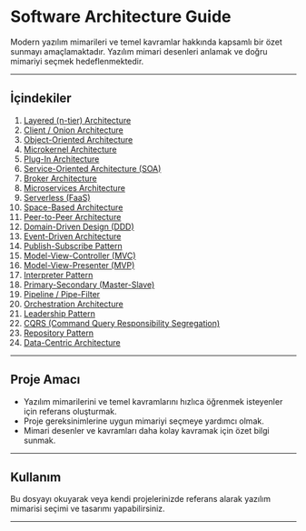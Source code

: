 # Software Architecture Guide

Modern yazılım mimarileri ve temel kavramlar hakkında kapsamlı bir özet sunmayı amaçlamaktadır. 
Yazılım mimari desenleri anlamak ve doğru mimariyi seçmek hedeflenmektedir.

---

## İçindekiler

1. [Layered (n-tier) Architecture](#1-layered-n-tier-architecture)  
2. [Client / Onion Architecture](#2-client--onion-architecture)  
3. [Object-Oriented Architecture](#3-object-oriented-architecture)  
4. [Microkernel Architecture](#4-microkernel-architecture)  
5. [Plug-In Architecture](#5-plug-in-architecture)  
6. [Service-Oriented Architecture (SOA)](#6-service-oriented-architecture-soa)  
7. [Broker Architecture](#7-broker-architecture)  
8. [Microservices Architecture](#8-microservices-architecture)  
9. [Serverless (FaaS)](#9-serverless-faas)  
10. [Space-Based Architecture](#10-space-based-architecture)  
11. [Peer-to-Peer Architecture](#11-peer-to-peer-architecture)  
12. [Domain-Driven Design (DDD)](#12-domain-driven-design-ddd)  
13. [Event-Driven Architecture](#13-event-driven-architecture)  
14. [Publish-Subscribe Pattern](#14-publish-subscribe-pattern)  
15. [Model-View-Controller (MVC)](#15-model-view-controller-mvc)  
16. [Model-View-Presenter (MVP)](#16-model-view-presenter-mvp)  
17. [Interpreter Pattern](#17-interpreter-pattern)  
18. [Primary-Secondary (Master-Slave)](#18-primary-secondary-master-slave)  
19. [Pipeline / Pipe-Filter](#19-pipeline--pipe-filter)  
20. [Orchestration Architecture](#20-orchestration-architecture)  
21. [Leadership Pattern](#21-leadership-pattern)  
22. [CQRS (Command Query Responsibility Segregation)](#22-cqrs-command-query-responsibility-segregation)  
23. [Repository Pattern](#23-repository-pattern)  
24. [Data-Centric Architecture](#24-data-centric-architecture)  

---

## Proje Amacı

- Yazılım mimarilerini ve temel kavramlarını hızlıca öğrenmek isteyenler için referans oluşturmak.  
- Proje gereksinimlerine uygun mimariyi seçmeye yardımcı olmak.  
- Mimari desenler ve kavramları daha kolay kavramak için özet bilgi sunmak.

---

## Kullanım

Bu dosyayı okuyarak veya kendi projelerinizde referans alarak yazılım mimarisi seçimi ve tasarımı yapabilirsiniz.  

---


